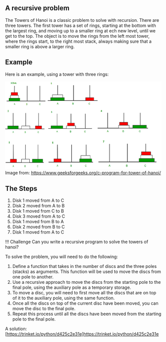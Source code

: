 
## A recursive problem

The Towers of Hanoi is a classic problem to solve with recursion.  There are three towers.  The first tower has a set of rings, starting at the bottom with the largest ring, and moving up to a smaller ring at ech new level, until we get to the top.  The object is to move the rings from the left most tower, where the rings start, to the right most stack, always making sure that a smaller ring is above a larger ring.

## Example

Here is an example, using a tower with three rings:

![Three Rings](./img/hanoi.png)
Image from: https://www.geeksforgeeks.org/c-program-for-tower-of-hanoi/

## The Steps

1. Disk 1 moved from A to C 
1. Disk 2 moved from A to B 
1. Disk 1 moved from C to B 
1. Disk 3 moved from A to C 
1. Disk 1 moved from B to A 
1. Disk 2 moved from B to C 
1. Disk 1 moved from A to C 

!!! Challenge
Can you write a recursive program to solve the towers of hanoi?

To solve the problem, you will need to do the following:
1. Define a function that takes in the number of discs and the three poles (stacks) as arguments. This function will be used to move the discs from one pole to another.
2. Use a recursive approach to move the discs from the starting pole to the final pole, using the auxiliary pole as a temporary storage.
3. To move a disc, you will need to first move all the discs that are on top of it to the auxiliary pole, using the same function.
4. Once all the discs on top of the current disc have been moved, you can move the disc to the final pole.
5. Repeat this process until all the discs have been moved from the starting pole to the final pole.

A solution: [https://trinket.io/python/d425c2e31e]https://trinket.io/python/d425c2e31e
